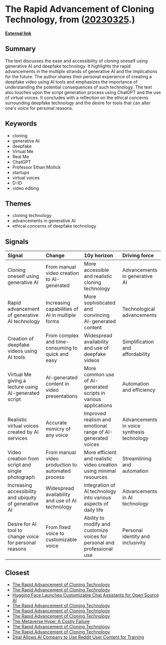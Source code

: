 # __The Rapid Advancement of Cloning Technology__, from ([20230325](https://kghosh.substack.com/p/20230325).)

__[External link](https://oneusefulthing.substack.com/p/a-quick-and-sobering-guide-to-cloning)__



## Summary

The text discusses the ease and accessibility of cloning oneself using generative AI and deepfake technology. It highlights the rapid advancements in the multiple strands of generative AI and the implications for the future. The author shares their personal experience of creating a deepfake video using AI tools and emphasizes the importance of understanding the potential consequences of such technology. The text also touches upon the script generation process using ChatGPT and the use of virtual voices. It concludes with a reflection on the ethical concerns surrounding deepfake technology and the desire for tools that can alter one's voice for personal reasons.

## Keywords

* cloning
* generative AI
* deepfake
* Virtual Me
* Real Me
* ChatGPT
* Professor Ethan Mollick
* startups
* virtual voices
* D-ID
* video editing

## Themes

* cloning technology
* advancements in generative AI
* ethical concerns of deepfake technology

## Signals

| Signal                                                  | Change                                            | 10y horizon                                                              | Driving force                              |
|:--------------------------------------------------------|:--------------------------------------------------|:-------------------------------------------------------------------------|:-------------------------------------------|
| Cloning oneself using generative AI                     | From manual video creation to AI-generated        | More accessible and realistic cloning technology                         | Advancements in generative AI              |
| Rapid advancement of generative AI technology           | Increasing capabilities of AI in multiple forms   | More sophisticated and convincing AI-generated content                   | Technological advancements                 |
| Creation of deepfake videos using AI tools              | From complex and time-consuming to quick and easy | Widespread availability and use of deepfake videos                       | Simplification and affordability           |
| Virtual Me giving a lecture using AI-generated script   | AI-generated content in video presentations       | More common use of AI-generated scripts in various applications          | Automation and efficiency                  |
| Realistic virtual voices created by AI services         | Accurate mimicry of any voice                     | Improved realism and emotional range of AI-generated voices              | Advancements in voice synthesis technology |
| Video creation from script and single photograph        | From manual video production to automated process | More efficient and realistic video creation using minimal resources      | Streamlining and automation                |
| Increasing accessibility and ubiquity of generative AI  | Widespread availability and use of AI technology  | Integration of AI technology into various aspects of daily life          | Advancements in AI technology              |
| Desire for AI tool to change voice for personal reasons | From fixed voice to customizable voice            | Ability to modify and customize voices for personal and professional use | Personal identity and inclusivity          |

## Closest

* [The Rapid Advancement of Cloning Technology](3827e85d7b233b583bd7e01c435cf758)
* [The Rapid Advancement of Cloning Technology](3827e85d7b233b583bd7e01c435cf758)
* [Hugging Face Launches Customizable Chat Assistants for Open Source AI](50b1e6d3ab5e8c33d34b9b477d22213f)
* [The Rapid Advancement of Cloning Technology](3827e85d7b233b583bd7e01c435cf758)
* [The Rapid Advancement of Cloning Technology](3827e85d7b233b583bd7e01c435cf758)
* [The Rapid Advancement of Cloning Technology](3827e85d7b233b583bd7e01c435cf758)
* [The Metaverse Hype: A Costly Failure](6f71a216712969ccfb48faf7968a552b)
* [The Rapid Advancement of Cloning Technology](3827e85d7b233b583bd7e01c435cf758)
* [The Rapid Advancement of Cloning Technology](3827e85d7b233b583bd7e01c435cf758)
* [Deal Allows AI Company to Use Reddit User Content for Training](4fe471741ad3bf4fc92faa05f5fc80bf)